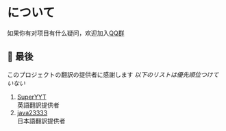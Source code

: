# について
如果你有对项目有什么疑问，欢迎加入[QQ群](https://jq.qq.com/?_wv=1027&k=Jjkjg2mR)

## 🎐 最後
このプロジェクトの翻訳の提供者に感謝します
*以下のリストは優先順位つけていない*
1. [SuperYYT](https://github.com/SuperYYT)  
  英語翻訳提供者
2. [java23333](https://github.com/java23333)  
  日本語翻訳提供者